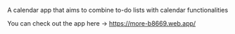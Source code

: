 A calendar app that aims to combine to-do lists with calendar functionalities

You can check out the app here -> https://more-b8669.web.app/
